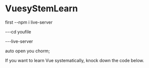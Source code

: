 # VuesyStemLearn


first 
--npm i live-server

---cd youfile

---live-server

auto open you chorm;


If you want to learn Vue systematically, knock down the code below.




